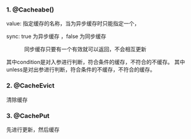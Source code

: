 ### 1. @Cacheabe()

value: 指定缓存的名称，当为异步缓存时只能指定一个，

sync: true 为异步缓存 ，false 为同步缓存

            同步缓存只要有一个有效就可以返回，不会相互更新

其中condition是对入参进行判断，符合条件的缓存，不符合的不缓存。 
其中unless是对出参进行判断，符合条件的不缓存，不符合的缓存。

### 2. @CacheEvict

清除缓存

### 3. @CachePut

先进行更新，然后缓存




